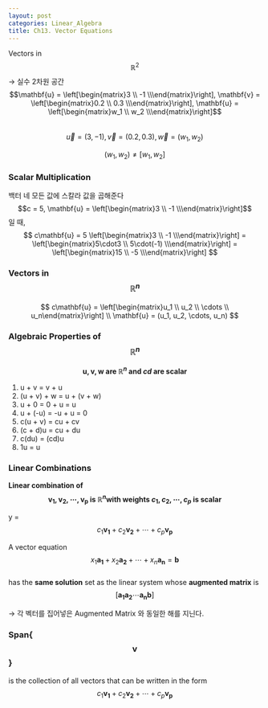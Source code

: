 ```yaml
---
layout: post
categories: Linear_Algebra
title: Ch13. Vector Equations
---
```


Vectors in $$\mathbb{R}^2$$ → 실수 2차원 공간   
$$\mathbf{u} = \left[\begin{matrix}3 \\ -1 \\\end{matrix}\right], \mathbf{v} = \left[\begin{matrix}0.2 \\ 0.3 \\\end{matrix}\right], \mathbf{u} = \left[\begin{matrix}w_1 \\ w_2 \\\end{matrix}\right]$$  
$$\vec{u} = (3, -1), \vec{v} = (0.2, 0.3), \vec{w} = (w_1, w_2)$$   

$$(w_1, w_2) \ne \left[ w_1, w_2\right]$$

### Scalar Multiplication
백터 네 모든 값에 스칼라 값을 곱해준다  
$$c = 5, \mathbf{u} =  \left[\begin{matrix}3 \\ -1 \\\end{matrix}\right]$$ 일 때,  
$$
c\mathbf{u} = 5 \left[\begin{matrix}3 \\ -1 \\\end{matrix}\right] =  \left[\begin{matrix}5\cdot3 \\ 5\cdot(-1) \\\end{matrix}\right] =  \left[\begin{matrix}15 \\ -5 \\\end{matrix}\right]
$$  


### Vectors in $$\mathbb{R}^n$$
$$
c\mathbf{u} = \left[\begin{matrix}u_1 \\ u_2 \\ \cdots \\ u_n\end{matrix}\right]   \\
\mathbf{u} = (u_1, u_2, \cdots, u_n)
$$   

### Algebraic Properties of $$\mathbb{R}^n$$
**$$\mathbf{u, v, w} \mbox{ are } \mathbb{R}^n \mbox{ and } c d \mbox{ are scalar}$$**
1. u + v = v + u
2. (u + v) + w = u + (v + w)
3. u + 0 = 0 + u = u
4. u + (-u) = -u + u = 0
5. c(u + v) = cu + cv
6. (c + d)u = cu + du
7. c(du) = (cd)u
8. 1u = u

### Linear Combinations
**Linear combination of $$\mathbf{v_1, v_2, \cdots, v_p} \mbox{ is } \mathbb{R}^n     
\mbox{with weights } c_1, c_2, \cdots, c_p \mbox{ is scalar}$$**    

y = $$ c_1\mathbf{v_1} + c_2\mathbf{v_2} + \cdots + c_p\mathbf{v_p}$$  


A vector equation   
$$x_1\mathbf{a_1}+x_2\mathbf{a_2}+\cdots+x_n\mathbf{a_n} = \mathbf{b}$$  
has the **same solution** set as the linear system whose **augmented matrix** is    
$$\left[\mathbf{a_1} \mathbf{a_2} \cdots \mathbf{a_n} \mathbf{b}\right]$$   

→ 각 벡터를 집어넣은 Augmented Matrix 와 동일한 해를 지닌다.

### Span{$$\mathbf{v}$$}
is the collection of all vectors that can be written in the form  
 $$ c_1\mathbf{v_1} + c_2\mathbf{v_2} + \cdots + c_p\mathbf{v_p}$$  

